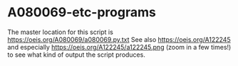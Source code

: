 # A080069-etc-programs
The master location for this script is https://oeis.org/A080069/a080069.py.txt
See also https://oeis.org/A122245 and especially https://oeis.org/A122245/a122245.png (zoom in a few times!) to see what kind of output the script produces.
